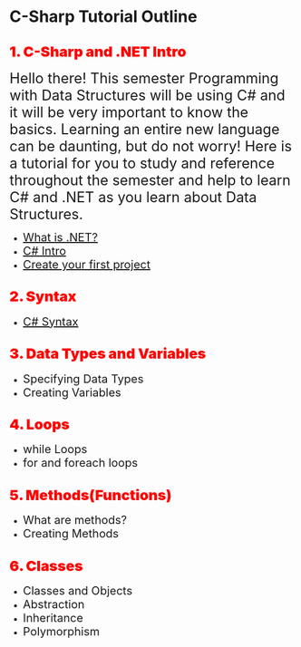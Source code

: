 # C-Sharp Tutorial Outline

## <span style = "color:red;font-weight:900;font-size:25px">1. C-Sharp and .NET Intro</span>

<span style = "font-size:25px">Hello there! This semester Programming with Data Structures will be using C# and it will be very important to know the basics. Learning an entire new language can be daunting, but do not worry! Here is a tutorial for you to study and reference throughout the semester and help to learn C# and .NET as you learn about Data Structures.

* <span style = "font-size:20px">[What is .NET?](C-Sharpand.NET/.NET-intro.md)</span>
* <span style = "font-size:20px">[C# Intro](C-Sharpand.NET/c-sharp-intro.md)</span>
* <span style = "font-size:20px">[Create your first project](C-Sharpand.NET/firstproject.md)</span>

## <span style = "color:red;font-weight:900;font-size:25px">2. Syntax</span>

* <span style = "font-size:20px">[C# Syntax](/Syntax/Syntax.md)</span>

## <span style = "color:red;font-weight:900;font-size:25px">3. Data Types and Variables</span>

* <span style = "font-size:20px">Specifying Data Types</span>
* <span style = "font-size:20px">Creating Variables</span>

## <span style = "color:red;font-weight:900;font-size:25px">4. Loops</span>

* <span style = "font-size:20px">while Loops</span>
* <span style = "font-size:20px">for and foreach loops</span>

## <span style = "color:red;font-weight:900;font-size:25px">5. Methods(Functions)</span>

* <span style = "font-size:20px">What are methods?</span>
* <span style = "font-size:20px">Creating Methods</span>

## <span style = "color:red;font-weight:900;font-size:25px">6. Classes</span>

* <span style = "font-size:20px">Classes and Objects</span>
* <span style = "font-size:20px">Abstraction</span>
* <span style = "font-size:20px">Inheritance</span>
* <span style = "font-size:20px">Polymorphism</span>